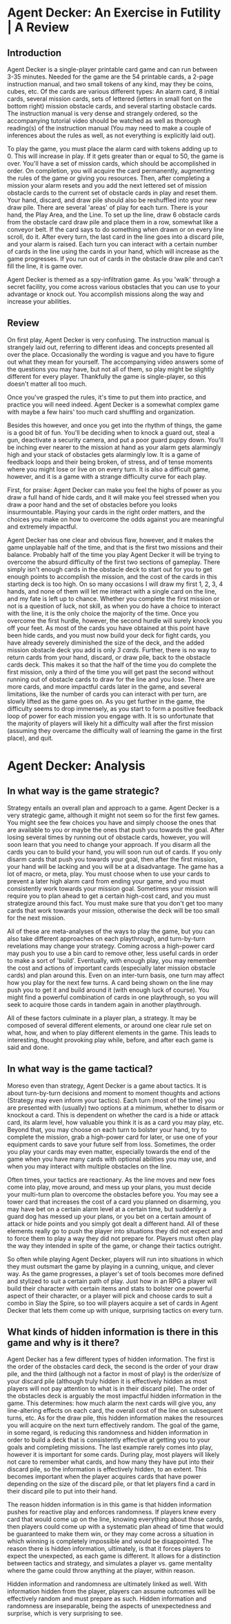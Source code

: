 # Agent Decker: An Exercise in Futility | A Review

## Introduction

Agent Decker is a single-player printable card game and can run between 3-35 minutes. Needed for the game are the 54 printable cards, a 2-page instruction manual, and two small tokens of any kind, may they be coins, cubes, etc. Of the cards are various different types: An alarm card, 8 initial cards, several mission cards, sets of lettered (letters in small font on the bottom right) mission obstacle cards, and several starting obstacle cards. The instruction manual is very dense and strangely ordered, so the accompanying tutorial video should be watched as well as thorough reading(s) of the instruction manual (You may need to make a couple of inferences about the rules as well, as not everything is explicitly laid out). 

To play the game, you must place the alarm card with tokens adding up to 0. This will increase in play. If it gets greater than or equal to 50, the game is over. You'll have a set of mission cards, which should be accomplished in order. On completion, you will acquire the card permanently, augmenting the rules of the game or giving you resources. Then, after completing a mission your alarm resets and you add the next lettered set of mission obstacle cards to the current set of obstacle cards in play and reset them. Your hand, discard, and draw pile should also be reshuffled into your new draw pile. There are several 'areas' of play for each turn. There is your hand, the Play Area, and the Line. To set up the line, draw 6 obstacle cards from the obstacle card draw pile and place them in a row, somewhat like a conveyor belt. If the card says to do something when drawn or on every line scroll, do it. After every turn, the last card in the line goes into a discard pile, and your alarm is raised. Each turn you can interact with a certain number of cards in the line using the cards in your hand, which will increase as the game progresses. If you run out of cards in the obstacle draw pile and can't fill the line, it is game over.

Agent Decker is themed as a spy-infiltration game. As you 'walk' through a secret facility, you come across various obstacles that you can use to your advantage or knock out. You accomplish missions along the way and increase your abilities.

## Review

On first play, Agent Decker is very confusing. The instruction manual is strangely laid out, referring to different ideas and concepts presented all over the place. Occasionally the wording is vague and you have to figure out what they mean for yourself. The accompanying video answers some of the questions you may have, but not all of them, so play might be slightly different for every player. Thankfully the game is single-player, so this doesn't matter all too much.

Once you've grasped the rules, it's time to put them into practice, and practice you will need indeed. Agent Decker is a somewhat complex game with maybe a few hairs' too much card shuffling and organization.

Besides this however, and once you get into the rhythm of things, the game is a good bit of fun. You'll be deciding when to knock a guard out, steal a gun, deactivate a security camera, and put a poor guard puppy down. You'll be inching ever nearer to the mission at hand as your alarm gets alarmingly high and your stack of obstacles gets alarmingly low. It is a game of feedback loops and their being broken, of stress, and of tense moments where you might lose or live on on every turn. It is also a difficult game, however, and it is a game with a strange difficulty curve for each play.

First, for praise: Agent Decker can make you feel the highs of power as you draw a full hand of hide cards, and it will make you feel stressed when you draw a poor hand and the set of obstacles before you looks insurmountable. Playing your cards in the right order matters, and the choices you make on how to overcome the odds against you are meaningful and extremely impactful.

Agent Decker has one clear and obvious flaw, however, and it makes the game unplayable half of the time, and that is the first two missions and their balance. Probably half of the time you play Agent Decker it will be trying to overcome the absurd difficulty of the first two sections of gameplay. There simply isn't enough cards in the obstacle deck to start out for you to get enough points to accomplish the mission, and the cost of the cards in this starting deck is too high. On so many occasions I will draw my first 1, 2, 3, 4 hands, and none of them will let me interact with a single card on the line, and my fate is left up to chance. Whether you complete the first mission or not is a question of luck, not skill, as when you do have a choice to interact with the line, it is the only choice the majority of the time. Once you overcome the first hurdle, however, the second hurdle will surely knock you off your feet. As most of the cards you have obtained at this point have been hide cards, and you must now build your deck for fight cards, you have already severely diminished the size of the deck, and the added mission obstacle deck you add is only *3 cards*. Further, there is no way to return cards from your hand, discard, or draw pile, back to the obstacle cards deck. This makes it so that the half of the time you do complete the first mission, only a third of the time you will get past the second without running out of obstacle cards to draw for the line and you lose. There are more cards, and more impactful cards later in the game, and several limitations, like the number of cards you can interact with per turn, are slowly lifted as the game goes on. As you get further in the game, the difficulty seems to drop immensely, as you start to form a positive feedback loop of power for each mission you engage with. It is so unfortunate that the majority of players will likely hit a difficulty wall after the first mission (assuming they overcame the difficulty wall of learning the game in the first place), and quit.

# Agent Decker: Analysis

## In what way is the game strategic?

Strategy entails an overall plan and approach to a game. Agent Decker is a very strategic game, although it might not seem so for the first few games. You might see the few choices you have and simply choose the ones that are available to you or maybe the ones that push you towards the goal. After losing several times by running out of obstacle cards, however, you will soon learn that you need to change your approach. If you disarm all the cards you can to build your hand, you will soon run out of cards. If you only disarm cards that push you towards your goal, then after the first mission, your hand will be lacking and you will be at a disadvantage. The game has a lot of macro, or meta, play. You must choose when to use your cards to prevent a later high alarm card from ending your game, and you must consistently work towards your mission goal. Sometimes your mission will require you to plan ahead to get a certain high-cost card, and you must strategize around this fact. You must make sure that you don't get too many cards that work towards your mission, otherwise the deck will be too small for the next mission.

All of these are meta-analyses of the ways to play the game, but you can also take different approaches on each playthrough, and turn-by-turn revelations may change your strategy. Coming across a high-power card may push you to use a bin card to remove other, less useful cards in order to make a sort of 'build'. Eventually, with enough play, you may remember the cost and actions of important cards (especially later mission obstacle cards) and plan around this. Even on an inter-turn basis, one turn may affect how you play for the next few turns. A card being shown on the line may push you to get it and build around it (with enough luck of course). You might find a powerful combination of cards in one playthrough, so you will seek to acquire those cards in tandem again in another playthrough. 

All of these factors culminate in a player plan, a strategy. It may be composed of several different elements, or around one clear rule set on what, how, and when to play different elements in the game. This leads to interesting, thought provoking play while, before, and after each game is said and done.


## In what way is the game tactical?

Moreso even than strategy, Agent Decker is a game about tactics. It is about turn-by-turn decisions and moment to moment thoughts and actions (Strategy may even inform your tactics). Each turn (most of the time) you are presented with (usually) two  options at a minimum, whether to disarm or knockout a card. This is dependent on whether the card is a hide or attack card, its alarm level, how valuable you think it is as a card you may play, etc. Beyond that, you may choose on each turn to bolster your hand, try to complete the mission, grab a high-power card for later, or use one of your equipment cards to save your future self from loss. Sometimes, the order you play your cards may even matter, especially towards the end of the game when you have many cards with optional abilities you may use, and when you may interact with multiple obstacles on the line.

Often times, your tactics are reactionary. As the line moves and new foes come into play, move around, and mess up your plans, you must decide your multi-turn plan to overcome the obstacles before you. You may see a tower card that increases the cost of a card you planned on disarming, you may have bet on a certain alarm level at a certain time, but suddenly a guard dog has messed up your plans, or you bet on a certain amount of attack or hide points and you simply got dealt a different hand. All of these elements really go to push the player into situations they did not expect and to force them to play a way they did not prepare for. Players must often play the way they intended in spite of the game, or change their tactics outright.

So often while playing Agent Decker, players will run into situations in which they must outsmart the game by playing in a cunning, unique, and clever way. As the game progresses, a player's set of tools becomes more defined and stylized to suit a certain path of play. Just how in an RPG a player will build their character with certain items and stats to bolster one powerful aspect of their character, or a player will pick and choose cards to suit a combo in Slay the Spire, so too will players acquire a set of cards in Agent Decker that lets them come up with unique, surprising tactics on every turn.


## What kinds of hidden information is there in this game and why is it there?

Agent Decker has a few different types of hidden information. The first is the order of the obstacles card deck, the second is the order of your draw pile, and the third (although not a factor in most of play) is the order/size of your discard pile (although truly hidden it is effectively hidden as most players will not pay attention to what is in their discard pile). The order of the obstacles deck is arguably the most impactful hidden information in the game. This determines: how much alarm the next cards will give you, any line-altering effects on each card, the overall cost of the line on subsequent turns, etc. As for the draw pile, this hidden information makes the resources you will acquire on the next turn effectively random. The goal of the game, in some regard, is reducing this randomness and hidden information in order to build a deck that is consistently effective at getting you to your goals and completing missions. The last example rarely comes into play, however it is important for some cards. During play, most players will likely not care to remember what cards, and how many they have put into their discard pile, so the information is effectively hidden, to an extent. This becomes important when the player acquires cards that have power depending on the size of the discard pile, or that let players find a card in their discard pile to put into their hand.

The reason hidden information is in this game is that hidden information pushes for reactive play and enforces randomness. If players knew every card that would come up on the line, knowing everything about those cards, then players could come up with a systematic plan ahead of time that would be guaranteed to make them win, or they may come across a situation in which winning is completely impossible and would be disappointed. The reason there is hidden information, ultimately, is that it forces players to expect the unexpected, as each game is different. It allows for a distinction between tactics and strategy, and simulates a player vs. game mentality where the game could throw anything at the player, within reason.

Hidden information and randomness are ultimately linked as well. With information hidden from the player, players can assume outcomes will be effectively random and must prepare as such. Hidden information and randomness are inseparable, being the aspects of unexpectedness and surprise, which is very surprising to see.